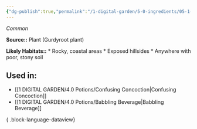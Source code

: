 ```yaml
---
{"dg-publish":true,"permalink":"/1-digital-garden/5-0-ingredients/05-1-plants/gurdyroots-bundle-of/","tags":["ingredient","common"]}
---
```


*Common*

**Source::** Plant (Gurdyroot plant)

**Likely Habitats::** * Rocky, coastal areas * Exposed hillsides * Anywhere with poor, stony soil

## Used in:

- [[1 DIGITAL GARDEN/4.0 Potions/Confusing Concoction\|Confusing Concoction]]
- [[1 DIGITAL GARDEN/4.0 Potions/Babbling Beverage\|Babbling Beverage]]

{ .block-language-dataview}

